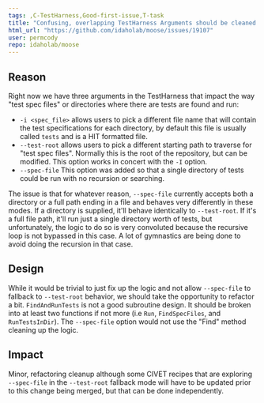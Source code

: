 ```yaml
---
tags: ,C-TestHarness,Good-first-issue,T-task
title: "Confusing, overlapping TestHarness Arguments should be cleaned up"
html_url: "https://github.com/idaholab/moose/issues/19107"
user: permcody
repo: idaholab/moose
---
```


## Reason
<!--Why do you need this feature or what is the enhancement?-->

Right now we have three arguments in the TestHarness that impact the way "test spec files" or directories where there are tests are found and run:

- `-i <spec_file>` allows users to pick a different file name that will contain the test specifications for each directory, by default this file is usually called `tests` and is a HIT formatted file.
- `--test-root` allows users to pick a different starting path to traverse for "test spec files". Normally this is the root of the repository, but can be modified. This option works in concert with the `-I` option.
- `--spec-file` This option was added so that a single directory of tests could be run with no recursion or searching. 

The issue is that for whatever reason, `--spec-file` currently accepts both a directory or a full path ending in a file and behaves very differently in these modes. If a directory is supplied, it'll behave identically to `--test-root`. If it's a full file path, it'll run just a single directory worth of tests, but unfortunately, the logic to do so is very convoluted because the recursive loop is not bypassed in this case. A lot of gymnastics are being done to avoid doing the recursion in that case.

## Design
<!--A concise description (design) of the enhancement.--->

While it would be trivial to just fix up the logic and not allow `--spec-file` to fallback to `--test-root` behavior, we should take the opportunity to refactor a bit. `FindAndRunTests` is not a good subroutine design. It should be broken into at least two functions if not more (i.e `Run`, `FindSpecFiles`, and `RunTestsInDir`). The `--spec-file` option would not use the "Find" method cleaning up the logic.

## Impact
<!--Will the enhancement change existing APIs or add something new?-->

Minor, refactoring cleanup although some CIVET recipes that are exploring `--spec-file` in the `--test-root` fallback mode will have to be updated prior to this change being merged, but that can be done independently.
